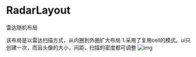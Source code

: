 # RadarLayout
雷达随机布局

该布局是以雷达扫描方式，从内圈到外圈扩大布局
1.采用了复用cell的模式。ui只创建一次，而且头像的大小，间距，扫描的密度都可调整
![img](https://github.com/feifeiwuxian/RadarLayout/blob/master/demo.gif)

